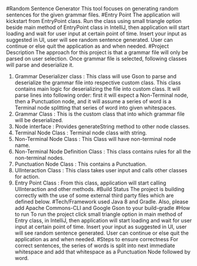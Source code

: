 #Random Sentence Generator
This tool focuses on generating random sentences for the given grammar files.
#Entry Point
The application will kickstart from EntryPoint class. Run the class using small triangle option 
beside main method of EntryPoint class in IntelliJ, then application will start loading and wait for user input
at certain point of time. Insert your input as suggested in UI, user will see random sentence 
generated. User can continue or else quit the application as and when needed.
#Project Description
The approach for this project is that a grammar file will only be parsed on user selection. Once 
grammar file is selected, following classes will parse and deserialize it.
1. Grammar Deserializer class : This class will use Gson to parse and deserialize the grammar file
into respective custom class. This class contains main logic for deserializing the file into custom class.
It will parse lines into following order: first it will expect a Non-Terminal node, then a
Punctuation node, and it will assume a series of word is a Terminal node splitting that series of
word into given whitespaces.
2. Grammar Class : This is the custom class that into which grammar file will be deserialized.
3. Node interface : Provides generateString method to other node classes.
4. Terminal Node Class : Terminal node class with string.
5. Non-Terminal Node Class : This Class will have non-terminal node name.
6. Non-Terminal Node Definition Class : This class contains rules for all the non-terminal nodes.
7. Punctuation Node Class : This contains a Punctuation.
8. UIInteraction Class : This class takes user input and calls other classes for action.
9. Entry Point Class : From this class, application will start calling UIInteraction and other methods.
#Build Status
The project is building correctly with the use of some external third party files which are defined below.
#Tech/Framework used
Java 8 and Gradle. Also, please add Apache Commons-CLI and Google Gson to your build-gradle
#How to run
To run the project click small triangle option in main method of Entry class, in IntelliJ, 
then application will start loading and wait for user input
at certain point of time. Insert your input as suggested in UI, user will see random sentence
generated. User can continue or else quit the application as and when needed.
#Steps to ensure correctness
For correct sentences, the series of words is split into next immediate whitespace and add that whitespace
as a Punctuation Node followed by word. 
